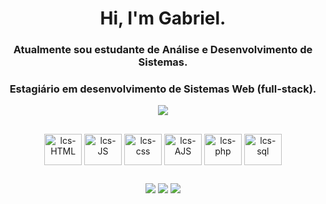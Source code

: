 <h1 align="center">Hi, I'm Gabriel.</h1>
<h3 align="center"">Atualmente sou estudante de Análise e Desenvolvimento de Sistemas.</h3>
<h3 align="center">Estagiário em desenvolvimento de Sistemas Web (full-stack).</h3>
<div align="center">
 <a align="center" href="https://github.com/gabrieel1007">
  <img heigth="200em" align="top" src="https://github-readme-stats.vercel.app/api/top-langs?username=gabrieel1007&layout=compact&theme=tokyonight&repo&langs_count=10"/>
 </a>
</div>

##

<div align="center">
  <img align="center" alt="lcs-HTML" height="50" width="60" src="https://cdn.jsdelivr.net/gh/devicons/devicon/icons/html5/html5-original-wordmark.svg"/>
  <img align="center" alt="lcs-JS" height="50" width="60" src="https://cdn.jsdelivr.net/gh/devicons/devicon/icons/javascript/javascript-original.svg" />
  <img align="center" alt="lcs-css" height="50" width="60" src="https://cdn.jsdelivr.net/gh/devicons/devicon/icons/css3/css3-original-wordmark.svg" />
  <img align="center" alt="lcs-AJS" height="50" width="60" src="https://cdn.jsdelivr.net/gh/devicons/devicon/icons/angularjs/angularjs-original.svg" />
  <img align="center" alt="lcs-php" height="50" width="60" src="https://cdn.jsdelivr.net/gh/devicons/devicon/icons/php/php-original.svg" />
  <img align="center" alt="lcs-sql" height="50" width="60" src="https://cdn.jsdelivr.net/gh/devicons/devicon/icons/oracle/oracle-original.svg" />
</div>

##
 
<div> 
 <div align="center">
  <a  href="https://instagram.com/gabriel_alves521" target="_blank"><img src="https://img.shields.io/badge/-Instagram-%23E4405F?style=for-the-badge&logo=instagram&logoColor=white" target="_blank"></a>
  <a href = "mailto:ga654066@gmail.com"><img src="https://img.shields.io/badge/-Gmail-%23333?style=for-the-badge&logo=gmail&logoColor=white" target="_blank"></a>
  <a href="https://www.linkedin.com/in/gabriel-alves07/" target="_blank"><img src="https://img.shields.io/badge/-LinkedIn-%230077B5?style=for-the-badge&logo=linkedin&logoColor=white" target="_blank"></a> 
</div>
  
